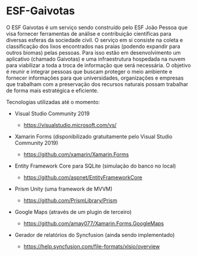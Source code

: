# ESF-Gaivotas
O ESF Gaivotas é um serviço sendo construído pelo ESF João Pessoa que visa fornecer ferramentas de análise e contribuição científicas para diversas esferas da sociedade civil. O serviço em si consiste na coleta e classificação dos lixos encontrados nas praias (podendo expandir para outros biomas) pelas pessoas. Para isso estão em desenvolvimento um aplicativo (chamado Gaivotas) e uma infraestrutura hospedada na nuvem para viabilizar a toda a troca de informação que será necessária.  O objetivo é reunir e integrar pessoas que buscam proteger o meio ambiente e fornecer informações para que universidades, organizações e empresas que trabalham com a preservação dos recursos naturais possam trabalhar de forma mais estratégica e eficiente.

Tecnologias utilizadas até o momento:

- Visual Studio Community 2019

    - https://visualstudio.microsoft.com/vs/

- Xamarin Forms (disponibilizado gratuitamente pelo Visual Studio Community 2019)

    - https://github.com/xamarin/Xamarin.Forms

- Entity Framework Core para SQLite (simulação do banco no local)

    - https://github.com/aspnet/EntityFrameworkCore

- Prism Unity (uma framework de MVVM)

    - https://github.com/PrismLibrary/Prism

- Google Maps (através de um plugin de terceiro)

    - https://github.com/amay077/Xamarin.Forms.GoogleMaps

- Gerador de relatórios do Syncfusion (ainda sendo implementado)

    - https://help.syncfusion.com/file-formats/xlsio/overview
